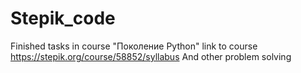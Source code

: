 # Stepik_code
Finished tasks in course "Поколение Python" link to course https://stepik.org/course/58852/syllabus
And other problem solving

